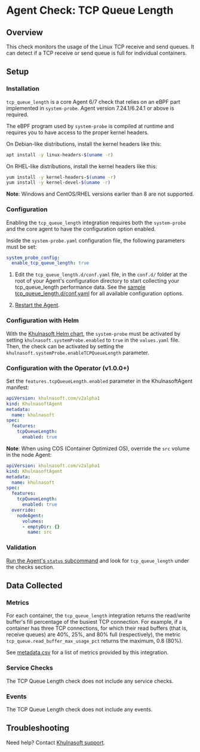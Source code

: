 # Agent Check: TCP Queue Length

## Overview

This check monitors the usage of the Linux TCP receive and send queues. It can detect if a TCP receive or send queue is full for individual containers.

## Setup

### Installation

`tcp_queue_length` is a core Agent 6/7 check that relies on an eBPF part implemented in `system-probe`. Agent version 7.24.1/6.24.1 or above is required.

The eBPF program used by `system-probe` is compiled at runtime and requires you to have access to the proper kernel headers.

On Debian-like distributions, install the kernel headers like this:
```sh
apt install -y linux-headers-$(uname -r)
```

On RHEL-like distributions, install the kernel headers like this:
```sh
yum install -y kernel-headers-$(uname -r)
yum install -y kernel-devel-$(uname -r)
```

**Note**: Windows and CentOS/RHEL versions earlier than 8 are not supported.

### Configuration

Enabling the `tcp_queue_length` integration requires both the `system-probe` and the core agent to have the configuration option enabled.

Inside the `system-probe.yaml` configuration file, the following parameters must be set:
```yaml
system_probe_config:
  enable_tcp_queue_length: true
```

1. Edit the `tcp_queue_length.d/conf.yaml` file, in the `conf.d/` folder at the root of your
   Agent's configuration directory to start collecting your tcp_queue_length performance data.
   See the [sample tcp_queue_length.d/conf.yaml][1] for all available configuration options.

2. [Restart the Agent][2].


### Configuration with Helm

With the [Khulnasoft Helm chart][3], the `system-probe` must be activated by setting `khulnasoft.systemProbe.enabled` to `true` in the `values.yaml` file.
Then, the check can be activated by setting the `khulnasoft.systemProbe.enableTCPQueueLength` parameter.

### Configuration with the Operator (v1.0.0+)

Set the `features.tcpQueueLength.enabled` parameter in the KhulnasoftAgent manifest:
```yaml
apiVersion: khulnasoft.com/v2alpha1
kind: KhulnasoftAgent
metadata:
  name: khulnasoft
spec:
  features:
    tcpQueueLength:
      enabled: true
```

**Note**: When using COS (Container Optimized OS), override the `src` volume in the node Agent:
```yaml
apiVersion: khulnasoft.com/v2alpha1
kind: KhulnasoftAgent
metadata:
  name: khulnasoft
spec:
  features:
    tcpQueueLength:
      enabled: true
  override:
    nodeAgent:
      volumes: 
      - emptyDir: {}
        name: src
```

### Validation

[Run the Agent's `status` subcommand][2] and look for `tcp_queue_length` under the checks section.

## Data Collected

### Metrics

For each container, the `tcp_queue_length` integration returns the read/write buffer's fill percentage of the busiest TCP connection. For example, if a container has three TCP connections, for which their read buffers (that is, receive queues) are 40%, 25%, and 80% full (respectively), the metric `tcp_queue.read_buffer_max_usage_pct` returns the maximum, 0.8 (80%).

See [metadata.csv][4] for a list of metrics provided by this integration.

### Service Checks

The TCP Queue Length check does not include any service checks.

### Events

The TCP Queue Length check does not include any events.

## Troubleshooting

Need help? Contact [Khulnasoft support][5].

[1]: https://github.com/KhulnaSoft/khulnasoft-agent/blob/master/cmd/agent/dist/conf.d/tcp_queue_length.d/conf.yaml.example
[2]: https://docs.khulnasoft.com/agent/guide/agent-commands/#start-stop-and-restart-the-agent
[3]: https://github.com/KhulnaSoft/helm-charts
[4]: https://github.com/KhulnaSoft/integrations-core/blob/master/tcp_queue_length/metadata.csv
[5]: https://docs.khulnasoft.com/help/
